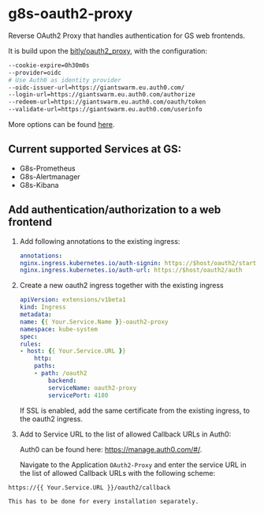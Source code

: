 # g8s-oauth2-proxy

Reverse OAuth2 Proxy that handles authentication for GS web frontends.

It is build upon the [bitly/oauth2_proxy](https://github.com/bitly/oauth2_proxy), with the configuration:

```bash
--cookie-expire=0h30m0s
--provider=oidc
# Use Auth0 as identity provider
--oidc-issuer-url=https://giantswarm.eu.auth0.com/
--login-url=https://giantswarm.eu.auth0.com/authorize
--redeem-url=https://giantswarm.eu.auth0.com/oauth/token
--validate-url=https://giantswarm.eu.auth0.com/userinfo
```

More options can be found [here](https://github.com/bitly/oauth2_proxy#command-line-options).


## Current supported Services at GS:
- G8s-Prometheus
- G8s-Alertmanager
- G8s-Kibana

## Add authentication/authorization to a web frontend

1. Add following annotations to the existing ingress:
    ```yaml
    annotations:
    nginx.ingress.kubernetes.io/auth-signin: https://$host/oauth2/start
    nginx.ingress.kubernetes.io/auth-url: https://$host/oauth2/auth
    ```

2. Create a new oauth2 ingress together with the existing ingress
    ```yaml
    apiVersion: extensions/v1beta1
    kind: Ingress
    metadata:
    name: {{ Your.Service.Name }}-oauth2-proxy
    namespace: kube-system
    spec:
    rules:
    - host: {{ Your.Service.URL }}
        http:
        paths:
        - path: /oauth2
            backend:
            serviceName: oauth2-proxy
            servicePort: 4180
    ```

    If SSL is enabled, add the same certificate from the existing ingress, to the oauth2 ingress.

3. Add to Service URL to the list of allowed Callback URLs in Auth0:

    Auth0 can be found here: https://manage.auth0.com/#/.

    Navigate to the Application `OAuth2-Proxy` and enter the service URL in the
    list of allowed Callback URLs with the following scheme:

```
https://{{ Your.Service.URL }}/oauth2/callback
```

    This has to be done for every installation separately.


